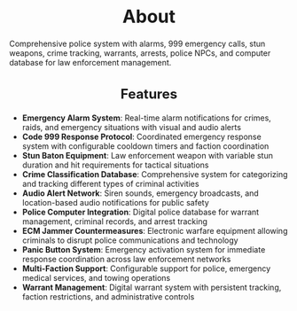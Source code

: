 <h1 style="text-align:center; font-size:2rem; font-weight:bold;">About</h1>

Comprehensive police system with alarms, 999 emergency calls, stun weapons, crime tracking, warrants, arrests, police NPCs, and computer database for law enforcement management.

<h2 style="text-align:center; font-size:1.5rem; font-weight:bold;">Features</h2>

- **Emergency Alarm System**: Real-time alarm notifications for crimes, raids, and emergency situations with visual and audio alerts
- **Code 999 Response Protocol**: Coordinated emergency response system with configurable cooldown timers and faction coordination
- **Stun Baton Equipment**: Law enforcement weapon with variable stun duration and hit requirements for tactical situations
- **Crime Classification Database**: Comprehensive system for categorizing and tracking different types of criminal activities
- **Audio Alert Network**: Siren sounds, emergency broadcasts, and location-based audio notifications for public safety
- **Police Computer Integration**: Digital police database for warrant management, criminal records, and arrest tracking
- **ECM Jammer Countermeasures**: Electronic warfare equipment allowing criminals to disrupt police communications and technology
- **Panic Button System**: Emergency activation system for immediate response coordination across law enforcement networks
- **Multi-Faction Support**: Configurable support for police, emergency medical services, and towing operations
- **Warrant Management**: Digital warrant system with persistent tracking, faction restrictions, and administrative controls

<br><br>

